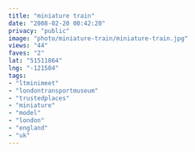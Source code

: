 ```yaml
---
title: "miniature train"
date: "2008-02-20 00:42:20"
privacy: "public"
image: "photo/miniature-train/miniature-train.jpg"
views: "44"
faves: "2"
lat: "51511864"
lng: "-121504"
tags:
- "ltminimeet"
- "londontransportmuseum"
- "trustedplaces"
- "miniature"
- "model"
- "london"
- "england"
- "uk"
---
```


